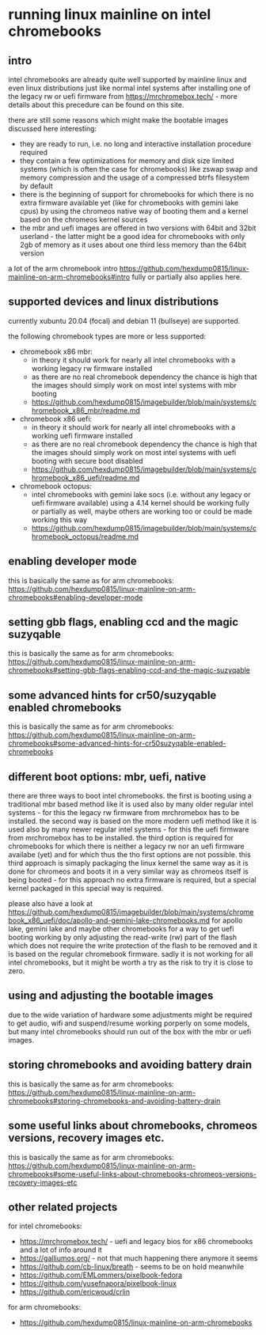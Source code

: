# running linux mainline on intel chromebooks

## intro

intel chromebooks are already quite well supported by mainline linux and even linux distributions just like normal intel systems after installing one of the legacy rw or uefi firmware from https://mrchromebox.tech/ - more details about this precedure can be found on this site.

there are still some reasons which might make the bootable images discussed here interesting:

- they are ready to run, i.e. no long and interactive installation procedure required
- they contain a few optimizations for memory and disk size limited systems (which is often the case for chromebooks) like zswap swap and memory compression and the usage of a compressed btrfs filesystem by default
- there is the beginning of support for chromebooks for which there is no extra firmware available yet (like for chromebooks with gemini lake cpus) by using the chromeos native way of booting them and a kernel based on the chromeos kernel sources
- the mbr and uefi images are offered in two versions with 64bit and 32bit userland - the latter might be a good idea for chromebooks with only 2gb of memory as it uses about one third less memory than the 64bit version

a lot of the arm chromebook intro https://github.com/hexdump0815/linux-mainline-on-arm-chromebooks#intro fully or partially also applies here.

## supported devices and linux distributions

currently xubuntu 20.04 (focal) and debian 11 (bullseye) are supported.

the following chromebook types are more or less supported:

- chromebook x86 mbr:
  - in theory it should work for nearly all intel chromebooks with a working legacy rw firmware installed
  - as there are no real chromebook dependency the chance is high that the images should simply work on most intel systems with mbr booting
  - https://github.com/hexdump0815/imagebuilder/blob/main/systems/chromebook_x86_mbr/readme.md
- chromebook x86 uefi:
  - in theory it should work for nearly all intel chromebooks with a working uefi firmware installed
  - as there are no real chromebook dependency the chance is high that the images should simply work on most intel systems with uefi booting with secure boot disabled
  - https://github.com/hexdump0815/imagebuilder/blob/main/systems/chromebook_x86_uefi/readme.md
- chromebook octopus:
  - intel chromebooks with gemini lake socs (i.e. without any legacy or uefi firmware available) using a 4.14 kernel should be working fully or partially as well, maybe others are working too or could be made working this way
  - https://github.com/hexdump0815/imagebuilder/blob/main/systems/chromebook_octopus/readme.md

## enabling developer mode

this is basically the same as for arm chromebooks: https://github.com/hexdump0815/linux-mainline-on-arm-chromebooks#enabling-developer-mode

## setting gbb flags, enabling ccd and the magic suzyqable

this is basically the same as for arm chromebooks: https://github.com/hexdump0815/linux-mainline-on-arm-chromebooks#setting-gbb-flags-enabling-ccd-and-the-magic-suzyqable

## some advanced hints for cr50/suzyqable enabled chromebooks

this is basically the same as for arm chromebooks: https://github.com/hexdump0815/linux-mainline-on-arm-chromebooks#some-advanced-hints-for-cr50suzyqable-enabled-chromebooks

## different boot options: mbr, uefi, native

there are three ways to boot intel chromebooks. the first is booting using a traditional mbr based method like it is used also by many older regular intel systems - for this the legacy rw firmware from mrchromebox has to be installed. the second way is based on the more modern uefi method like it is used also by many newer regular intel systems - for this the uefi firmware from mrchromebox has to be installed. the third option is required for chromebooks for which there is neither a legacy rw nor an uefi firmware availabe (yet) and for which thus the tho first options are not possible. this third approach is simaply packaging the linux kernel the same way as it is done for chromeos and boots it in a very similar way as chromeos itself is being booted - for this approach no extra firmware is required, but a special kernel packaged in this special way is required.

please also have a look at https://github.com/hexdump0815/imagebuilder/blob/main/systems/chromebook_x86_uefi/doc/apollo-and-gemini-lake-chromebooks.md for apollo lake, gemini lake and maybe other chromebooks for a way to get uefi booting working by only adjusting the read-write (rw) part of the flash which does not require the write protection of the flash to be removed and it is based on the regular chromebook firmware. sadly it is not working for all intel chromebooks, but it might be worth a try as the risk to try it is close to zero.

## using and adjusting the bootable images

due to the wide variation of hardware some adjustments might be required to get audio, wifi and suspend/resume working porperly on some models, but many intel chromebooks should run out of the box with the mbr or uefi images.

## storing chromebooks and avoiding battery drain

this is basically the same as for arm chromebooks: https://github.com/hexdump0815/linux-mainline-on-arm-chromebooks#storing-chromebooks-and-avoiding-battery-drain

## some useful links about chromebooks, chromeos versions, recovery images etc.

this is basically the same as for arm chromebooks: https://github.com/hexdump0815/linux-mainline-on-arm-chromebooks#some-useful-links-about-chromebooks-chromeos-versions-recovery-images-etc

## other related projects

for intel chromebooks:

- https://mrchromebox.tech/ - uefi and legacy bios for x86 chromebooks and a lot of info around it
- https://galliumos.org/ - not that much happening there anymore it seems
- https://github.com/cb-linux/breath - seems to be on hold meanwhile
- https://github.com/EMLommers/pixelbook-fedora
- https://github.com/yusefnapora/pixelbook-linux
- https://github.com/ericwoud/crlin

for arm chromebooks:

- https://github.com/hexdump0815/linux-mainline-on-arm-chromebooks
